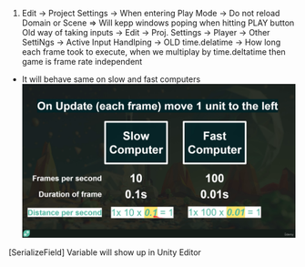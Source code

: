 1) Edit -> Project Settings ->  When entering Play Mode -> Do not reload Domain or Scene => Will kepp windows poping when hitting PLAY button
Old way of taking inputs -> Edit -> Proj. Settings -> Player -> Other SettiNgs -> Active Input Handlping -> OLD
time.delatime -> How long each frame took to execute, when we multiplay by time.deltatime then game is frame rate independent
- It will behave same on slow and fast computers
![alt text](image.png)

[SerializeField] Variable will show up in Unity Editor